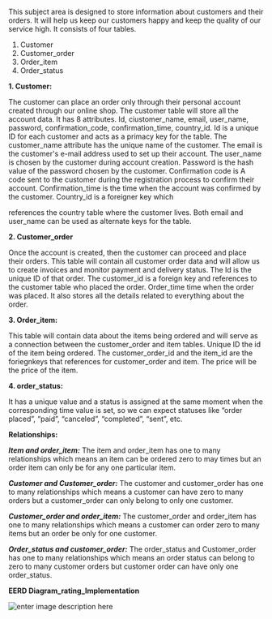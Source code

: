 
This subject area is designed to store information about customers and their orders. It will help us keep our customers happy and keep the quality of our service high. It consists of four tables.

1. Customer  
2. Customer_order 
3. Order_item  
4. Order_status

**1. Customer:**

The customer can place an order only through their personal account created through our online shop. The customer table will store all the account data. It has 8 attributes. Id, ciustomer_name, email, user_name, password, confirmation_code, confirmation_time, country_id. Id is a unique ID for each customer and acts as a primacy key for the table. The customer_name attribute has the unique name of the customer. The email is the customer's e-mail address used to set up their account. The user_name is chosen by the customer during account creation. Password is the hash value of the password chosen by the customer. Confirmation code is A code sent to the customer during the registration process to confirm their account. Confirmation_time is the time when the account was confirmed by the customer. Country_id is a foreigner key which

references the country table where the customer lives. Both email and user_name can be used as alternate keys for the table.

**2. Customer_order**

Once the account is created, then the customer can proceed and place their orders. This table will contain all customer order data and will allow us to create invoices and monitor payment and delivery status. The Id is the unique ID of that order. The customer_id is a foreign key and references to the customer table who placed the order. Order_time time when the order was placed. It also stores all the details related to everything about the order.

**3. Order_item:**

This table will contain data about the items being ordered and will serve as a connection between the customer_order and item tables. Unique ID the id of the item being ordered. The customer_order_id and the item_id are the foriegnkeys that references for customer_order and item. The price will be the price of the item.

**4. order_status:**

It has a unique value and a status is assigned at the same moment when the corresponding time value is set, so we can expect statuses like “order placed”, “paid”, “canceled”, “completed”, “sent”, etc.

**Relationships:**

***Item and order_item:*** The item and order_item has one to many relationships which means an item can be ordered zero to may times but an order item can only be for any one particular item.

***Customer and Customer_order:*** The customer and customer_order has one to many relationships which means a customer can have zero to many orders but a customer_order can only belong to only one customer.

***Customer_order and order_item:*** The customer_order and order_item has one to many relationships which means a customer can order zero to many items but an order be only for one customer.

***Order_status and customer_order:*** The order_status and Customer_order has one to many relationships which means an order status can belong to zero to many customer orders but customer order can have only one order_status.

****EERD Diagram_rating_Implementation****

![enter image description here](https://lh3.googleusercontent.com/iuVd-HdxstSTYlwafmRzEQMDbu55zQKX7aw7B6mpKj0DcoIUWnAH5qZlcw7N_XYqYdKfMtFfQg68_3DfoWKbdGSY1Kz2doHLN7pm1Ya9PZi9qPuCjwdaxtadgzLbWse0Q9PUU2Ve4QL4H76V_Uoq8MAyOvfoqr911BBqmPdBLpdMbShrwdAWZNVEQBifTU_dghl2jDMP_lVJk_izZhVnA0-bPzPMSJOlxCe_t4_-cHqfbP3WjVE_bedE6abS66NC5JFcgiGkDIWwKDSMyAuwWvh82TogmD2hqEN2NI8XowOFnqDhWgmP78lwSy5Ga_W_m37sjBpW--A7Yp5I7L_ANaYovmusabpXs55mrsJ3PelbbOG2e48d8QWEtc5O9l6UwhHh5mMOCHnZDKi5-ZwFYyenMfNUCwsVadb7qRbXSXcel3HL9X527kjn4vNrBCsdSpcsYkyQcSSaaWzZplbadrLU9fGcTJFNqe6wa2mXWU3keWi9KkN4uiN7ObW_BWN7GLgEBEk294YYoRzX9BCRmzi2-1PBpQbQzCfJ9rxhISewb8ahbS9ma515U1w41zTDGra2MZcCB50Tsmm5ujnrov3X2cYoZLOybJrAm3qG_qk-1TTJdkSkp_YjNAiFdQIus-AF9M3Lp4Uq2O6T3a49UZiWGlYjRnQG2CU8Ypvb7MD1KpJmeE2g8YYyAh5dNY9eBy8UA6wy48sgTB_4GHyVyA0=w1524-h1498-no?authuser=2)
